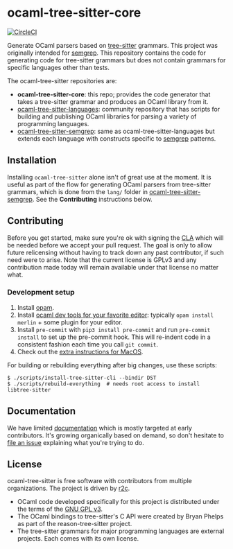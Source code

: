 ocaml-tree-sitter-core
==

[![CircleCI](https://circleci.com/gh/returntocorp/ocaml-tree-sitter-core.svg?style=svg)](https://circleci.com/gh/returntocorp/ocaml-tree-sitter-core)

Generate OCaml parsers based on
[tree-sitter](https://tree-sitter.github.io/tree-sitter/) grammars.
This project was originally intended
for [semgrep](https://github.com/returntocorp/semgrep).
This repository contains the code for generating code for tree-sitter
grammars but does not contain grammars for specific languages other
than tests.

The ocaml-tree-sitter repositories are:
* **ocaml-tree-sitter-core**: this repo; provides the code generator that
  takes a tree-sitter grammar and produces an OCaml library from it.
* [ocaml-tree-sitter-languages](https://github.com/returntocorp/ocaml-tree-sitter-languages): community repository that has scripts
  for building and publishing OCaml libraries for parsing a variety of
  programming languages.
* [ocaml-tree-sitter-semgrep](https://github.com/returntocorp/ocaml-tree-sitter-semgrep): same as ocaml-tree-sitter-languages but
  extends each language with constructs specific to
  [semgrep](https://github.com/returntocorp/semgrep) patterns.

Installation
--

Installing `ocaml-tree-sitter` alone isn't of great use at the
moment. It is useful as part of the flow for generating OCaml parsers
from tree-sitter grammars, which is done from the `lang/` folder
in [ocaml-tree-sitter-semgrep](https://github.com/returntocorp/ocaml-tree-sitter-semgrep).
See the **Contributing** instructions below.

Contributing
--

Before you get started, make sure you're ok with signing the
[CLA](https://cla-assistant.io/returntocorp/ocaml-tree-sitter-core)
which will be needed before we accept your pull request. The goal is
only to allow future relicensing without having to track down any past
contributor, if such need were to arise. Note that the current license is
GPLv3 and any contribution made today will remain available under that
license no matter what.

### Development setup

1. Install [opam](https://opam.ocaml.org/doc/Install.html).
2. Install [ocaml dev tools for your favorite
   editor](https://github.com/janestreet/install-ocaml):
   typically `opam install merlin` + some plugin for your editor.
3. Install `pre-commit` with `pip3 install pre-commit` and run
   `pre-commit install` to set up the pre-commit hook.
   This will re-indent code in a consistent fashion each time you call
   `git commit`.
4. Check out the [extra instructions for MacOS](doc/macos.md).

For building or rebuilding everything after big changes, use these scripts:
```
$ ./scripts/install-tree-sitter-cli --bindir DST
$ ./scripts/rebuild-everything  # needs root access to install libtree-sitter
```

Documentation
--

We have limited [documentation](doc) which is mostly targeted at
early contributors. It's growing organically based on demand, so don't
hesitate to [file an issue](https://github.com/returntocorp/ocaml-tree-sitter/issues)
explaining what you're trying to do.

License
--

ocaml-tree-sitter is free software with contributors from multiple
organizations. The project is driven by [r2c](https://github.com/returntocorp).

- OCaml code developed specifically for this project is
  distributed under the terms of the [GNU GPL v3](LICENSE).
- The OCaml bindings to tree-sitter's C API were created by Bryan
  Phelps as part of the reason-tree-sitter project.
- The tree-sitter grammars for major programming languages are
  external projects. Each comes with its own license.
